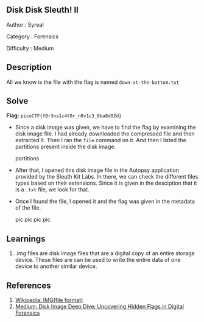 ## Disk Disk Sleuth! II
Author : Syreal

Category : Forensics

Difficulty : Medium

## Description
All we know is the file with the flag is named `down-at-the-bottom.txt`

## Solve 
**Flag:** `picoCTF{f0r3ns1c4t0r_n0v1c3_0ba8d02d}`

- Since a disk image was given, we have to find the flag by examining the disk image file. I had already downloaded the compressed file and then extracted it. Then I ran the `file` command on it. And then I listed the partitions present inside the disk image.

  partitions

- After that, I opened this disk image file in the Autopsy application provided by the Sleuth Kit Labs. In there, we can check the different files types based on their extensions. Since it is given in the desciption that it is a `.txt` file, we look for that. 
- Once I found the file, I opened it and the flag was given in the metadata of the file.
  
   pic
   pic
   pic
   pic

## Learnings
1. .img files are disk image files that are a digital copy of an entire storage device. These files are can be used to write the entire data of one device to another similar device.

## References
1. [Wikipedia: IMG(file format)](https://en.wikipedia.org/wiki/IMG_(file_format))
2. [Medium: Disk Image Deep Dive: Uncovering Hidden Flags in Digital Forensics](https://web-cipher.medium.com/disk-image-deep-dive-uncovering-hidden-flags-in-digital-forensics-27e744a38226)